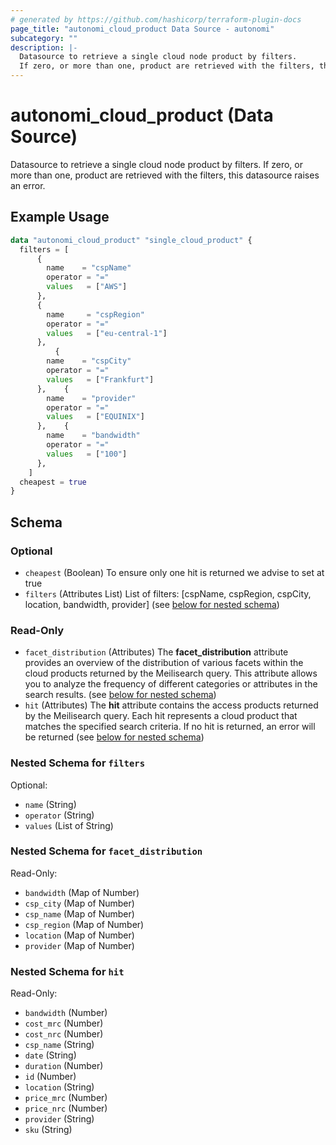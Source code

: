 ```yaml
---
# generated by https://github.com/hashicorp/terraform-plugin-docs
page_title: "autonomi_cloud_product Data Source - autonomi"
subcategory: ""
description: |-
  Datasource to retrieve a single cloud node product by filters.
  If zero, or more than one, product are retrieved with the filters, this datasource raises an error.
---
```


# autonomi_cloud_product (Data Source)

Datasource to retrieve a single cloud node product by filters.
If zero, or more than one, product are retrieved with the filters, this datasource raises an error.

## Example Usage

```terraform
data "autonomi_cloud_product" "single_cloud_product" {
  filters = [
      {
        name    = "cspName"
        operator = "="
        values   = ["AWS"]
      },
      {
        name     = "cspRegion"
        operator = "="
        values   = ["eu-central-1"]
      },
          {
        name    = "cspCity"
        operator = "="
        values   = ["Frankfurt"]
      },    {
        name    = "provider"
        operator = "="
        values   = ["EQUINIX"]
      },    {
        name    = "bandwidth"
        operator = "="
        values   = ["100"]
      },
    ]
  cheapest = true
}
```

<!-- schema generated by tfplugindocs -->
## Schema

### Optional

- `cheapest` (Boolean) To ensure only one hit is returned we advise to set at true
- `filters` (Attributes List) List of filters: [cspName, cspRegion, cspCity, location, bandwidth, provider] (see [below for nested schema](#nestedatt--filters))

### Read-Only

- `facet_distribution` (Attributes) The **facet_distribution** attribute provides an overview of the distribution of various facets
within the cloud products returned by the Meilisearch query. This attribute allows you to analyze the frequency of
different categories or attributes in the search results. (see [below for nested schema](#nestedatt--facet_distribution))
- `hit` (Attributes) The **hit** attribute contains the access products returned by the Meilisearch query.
Each hit represents a cloud product that matches the specified search criteria.
If no hit is returned, an error will be returned (see [below for nested schema](#nestedatt--hit))

<a id="nestedatt--filters"></a>
### Nested Schema for `filters`

Optional:

- `name` (String)
- `operator` (String)
- `values` (List of String)


<a id="nestedatt--facet_distribution"></a>
### Nested Schema for `facet_distribution`

Read-Only:

- `bandwidth` (Map of Number)
- `csp_city` (Map of Number)
- `csp_name` (Map of Number)
- `csp_region` (Map of Number)
- `location` (Map of Number)
- `provider` (Map of Number)


<a id="nestedatt--hit"></a>
### Nested Schema for `hit`

Read-Only:

- `bandwidth` (Number)
- `cost_mrc` (Number)
- `cost_nrc` (Number)
- `csp_name` (String)
- `date` (String)
- `duration` (Number)
- `id` (Number)
- `location` (String)
- `price_mrc` (Number)
- `price_nrc` (Number)
- `provider` (String)
- `sku` (String)
